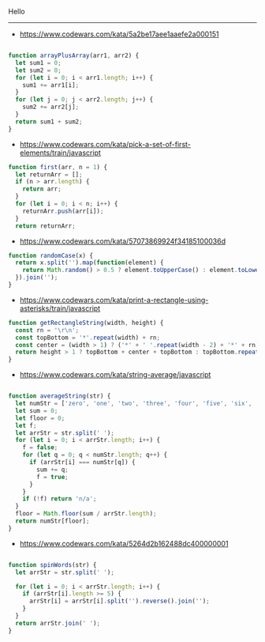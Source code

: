 Hello

--------------

* https://www.codewars.com/kata/5a2be17aee1aaefe2a000151

```javascript

function arrayPlusArray(arr1, arr2) {
  let sum1 = 0;
  let sum2 = 0;
  for (let i = 0; i < arr1.length; i++) {
    sum1 += arr1[i];
  }
  for (let j = 0; j < arr2.length; j++) {
    sum2 += arr2[j];
  }
  return sum1 + sum2;
}
```

* https://www.codewars.com/kata/pick-a-set-of-first-elements/train/javascript

```javascript
function first(arr, n = 1) {
  let returnArr = [];
  if (n > arr.length) {
    return arr;
  }
  for (let i = 0; i < n; i++) {
    returnArr.push(arr[i]);
  }
  return returnArr;
```

* https://www.codewars.com/kata/57073869924f34185100036d

```javascript
function randomCase(x) {
  return x.split('').map(function(element) {
    return Math.random() > 0.5 ? element.toUpperCase() : element.toLowerCase();
  }).join('');
}
```

* https://www.codewars.com/kata/print-a-rectangle-using-asterisks/train/javascript

```javascript
function getRectangleString(width, height) {
  const rn = '\r\n';
  const topBottom = '*'.repeat(width) + rn;
  const center = (width > 1) ? ('*' + ' '.repeat(width - 2) + '*' + rn).repeat(height - 2) : '';
  return height > 1 ? topBottom + center + topBottom : topBottom.repeat(height);
}
```
* https://www.codewars.com/kata/string-average/javascript

```javascript

function averageString(str) {
  let numStr = ['zero', 'one', 'two', 'three', 'four', 'five', 'six', 'seven', 'eight', 'nine'];
  let sum = 0;
  let floor = 0;
  let f;
  let arrStr = str.split(' ');
  for (let i = 0; i < arrStr.length; i++) {
    f = false;
    for (let q = 0; q < numStr.length; q++) {
      if (arrStr[i] === numStr[q]) {
        sum += q;
        f = true;
      }
    }
    if (!f) return 'n/a';
  }
  floor = Math.floor(sum / arrStr.length);
  return numStr[floor];
}
```

* https://www.codewars.com/kata/5264d2b162488dc400000001

```javascript

function spinWords(str) {
  let arrStr = str.split(' ');

  for (let i = 0; i < arrStr.length; i++) {
    if (arrStr[i].length >= 5) {
      arrStr[i] = arrStr[i].split('').reverse().join('');
    }
  }
  return arrStr.join(' ');
}
```